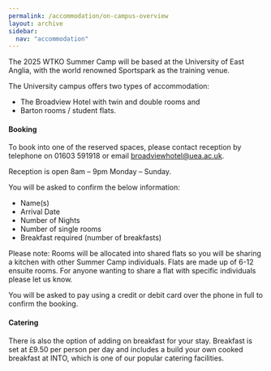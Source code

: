 ```yaml
---
permalink: /accommodation/on-campus-overview
layout: archive
sidebar:
  nav: "accommodation"
---
```


The 2025 WTKO Summer Camp will be based at the University of East Anglia, with the world renowned Sportspark as the training venue. 

The University campus offers two types of accommodation: 
- The Broadview Hotel with twin and double rooms and 
- Barton rooms / student flats.


#### Booking
To book into one of the reserved spaces, please contact reception by telephone on 01603 591918 or email [broadviewhotel@uea.ac.uk](mailto:broadviewhotel@uea.ac.uk). 

Reception is open 8am – 9pm Monday – Sunday. 


You will be asked to confirm the below information: 
- Name(s)
- Arrival Date
- Number of Nights
- Number of single rooms
- Breakfast required (number of breakfasts)
 
Please note: Rooms will be allocated into shared flats so you will be sharing a kitchen with other Summer Camp individuals. Flats are made up of 6-12 ensuite rooms. For anyone wanting to share a flat with specific individuals please let us know.
 
You will be asked to pay using a credit or debit card over the phone in full to confirm the booking.

#### Catering
There is also the option of adding on breakfast for your stay. Breakfast is set at £9.50 per person per day and includes a build your own cooked breakfast at INTO, which is one of our popular catering facilities.
